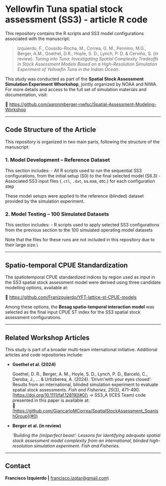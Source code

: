 # Yellowfin Tuna spatial stock assessment (SS3) - article R code

This repository contains the R scripts and SS3 model configurations associated with the manuscript:

> Izquierdo, F., Cousido-Rocha, M., Correa, G. M., Pennino, M.G., Berger, A.M., Goethel, D.R., Hoyle, S. D., Lynch, P. D. & Cerviño, S. (in review). *Tuning into Tuna: Investigating Spatial Complexity Tradeoffs in Stock Assessment Models Based on a High-Resolution Simulation Experiment of Yellowfin Tuna in the Indian Ocean*.

This study was conducted as part of the **Spatial Stock Assessment Simulation Experiment Whorkshop**, jointly organized by NOAA and NIWA. For more details and access to the full set of simulation materials and documentation, visit:

🔗 <https://github.com/aaronmberger-nwfsc/Spatial-Assessment-Modeling-Workshop>

------------------------------------------------------------------------

## Code Structure of the Article

This repository is organized in two main parts, following the structure of the manuscript:

### 1. Model Development – Reference Dataset

This section includes: - All R scripts used to run the sequential SS3 configurations, from the initial setup (S0) to the final selected model (S6.3) - Associated SS3 input files (`.ctl`, `.dat`, ss.exe, etc.) for each configuration step

These model setups were applied to the reference (blinded) dataset provided by the simulation experiment.

### 2. Model Testing – 100 Simulated Datasets

This section includes: - R scripts used to apply selected SS3 configurations from the previous section to the 100 simulated operating model datasets

Note that the files for these runs are not included in this repository due to their large size.\

------------------------------------------------------------------------

## Spatio-temporal CPUE Standardization

The spatiotemporal CPUE standardized indices by region used as input in the SS3 spatial stock assessment model were derived using three candidate modelling options, available at:

🔗 <https://github.com/FranIzquierdo/YFT-lattice-st-CPUE-models>

Among these options, the **Besag spatio-temporal interaction model** was selected as the final input CPUE ST index for the SS3 spatial stock assessment configurations.

------------------------------------------------------------------------

## Related Workshop Articles

This study is part of a broader multi-team international initiative. Additional articles and code repositories include:

-   **Goethel et al. (2024)**

    Goethel, D. R., Berger, A. M., Hoyle, S. D., Lynch, P. D., Barceló, C., Deroba, J., ... & Urtizberea, A. (2024). ‘Drivin'with your eyes closed’: Results from an international, blinded simulation experiment to evaluate spatial stock assessments. *Fish and Fisheries*, *25*(3), 471-490. [https://doi.org/10.1111/faf.12819](#0)\
    → SS3_A (ICES Team) code presented in this paper is available at:\
    🔗 [https://github.com/GiancarloMCorrea/SpatialStockAssessment_SpanishGroup](#0)

-   **Berger et al. (in review)**

    *‘Building the (im)perfect beast’: Lessons for identifying adequate spatial stock assessment model complexity from an international, blinded high-resolution simulation experiment*. *Fish and Fisheries.*

------------------------------------------------------------------------

## Contact

**Francisco Izquierdo \|** [francisco.izqtar\@gmail.com](mailto:francisco.izqtar@gmail.com)\
